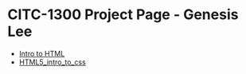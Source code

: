 # CITC-1300 Project Page - Genesis Lee

<ul>
<li><a href="intro_to_html/index.html" target="_blank">Intro to HTML</a>
<li><a href="HTML5_intro_to_css/index.html" target="_blank">HTML5_intro_to_css</a>
</ul>